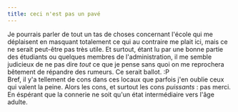 ```yaml
---
title: ceci n'est pas un pavé
---
```


Je pourrais parler de tout un tas de choses concernant l'école qui me
déplaisent en masquant totalement ce qui au contraire me plait ici, mais ce ne
serait peut-être pas très utile. Et surtout, étant lu par une bonne partie des
étudiants ou quelques membres de l'administration, il me semble judicieux de
ne pas dire _tout_ ce que je pense sans quoi on me reprochera bêtement de
répandre des rumeurs. Ce serait ballot. :P  
Bref, il y'a tellement de cons dans ces locaux que parfois j'en oublie ceux
qui valent la peine. Alors les cons, et surtout les cons _puissants_ : pas
merci. En éspérant que la connerie ne soit qu'un état intermédiaire vers l'âge
adulte.

